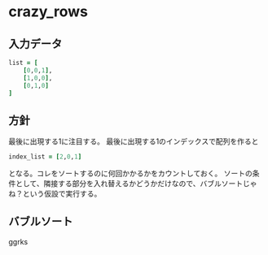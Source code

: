 # crazy_rows

## 入力データ
```Ruby
list = [
	[0,0,1],
	[1,0,0],
	[0,1,0]
]
```

## 方針
最後に出現する1に注目する。
最後に出現する1のインデックスで配列を作ると

```Ruby
index_list = [2,0,1]
```
となる。コレをソートするのに何回かかるかをカウントしておく。
ソートの条件として、隣接する部分を入れ替えるかどうかだけなので、バブルソートじゃね？という仮設で実行する。

## バブルソート
ggrks